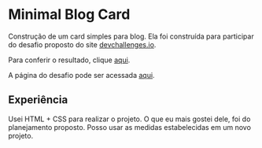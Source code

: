 # Minimal Blog Card

Construção de um card simples para blog. Ela foi construída para participar do desafio proposto do site [devchallenges.io](https://devchallenges.io).

Para conferir o resultado, clique [aqui](https://minimal-blog-card-steel.vercel.app/).

A página do desafio pode ser acessada [aqui](https://devchallenges.io/challenge/27).

## Experiência

Usei HTML + CSS para realizar o projeto. O que eu mais gostei dele, foi do planejamento proposto. Posso usar as medidas estabelecidas em um novo projeto.